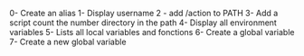 0- Create an alias
1- Display username
2 - add /action to PATH
3- Add a script count the number directory in the path
4- Display all environment variables
5- Lists all local variables and fonctions
6- Create a global variable
7- Create a new global variable
